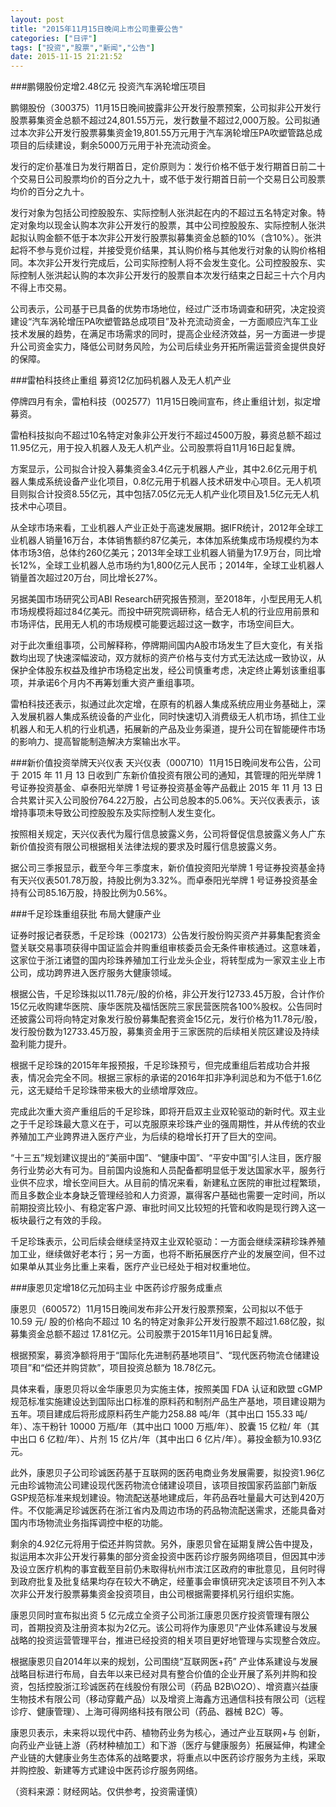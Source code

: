 ```yaml
---
layout: post
title: "2015年11月15日晚间上市公司重要公告"
categories: ["日评"]
tags: ["投资","股票","新闻","公告"]
date: 2015-11-15 21:21:52
---
```

###鹏翎股份定增2.48亿元 投资汽车涡轮增压项目

鹏翎股份（300375）11月15日晚间披露非公开发行股票预案，公司拟非公开发行股票募集资金总额不超过24,801.55万元，发行数量不超过2,000万股。公司拟通过本次非公开发行股票募集资金19,801.55万元用于汽车涡轮增压PA吹塑管路总成项目的后续建设，剩余5000万元用于补充流动资金。

发行的定价基准日为发行期首日，定价原则为：发行价格不低于发行期首日前二十个交易日公司股票均价的百分之九十，或不低于发行期首日前一个交易日公司股票均价的百分之九十。

发行对象为包括公司控股股东、实际控制人张洪起在内的不超过五名特定对象。特定对象均以现金认购本次非公开发行的股票，其中公司控股股东、实际控制人张洪起拟认购金额不低于本次非公开发行股票拟募集资金总额的10%（含10%）。张洪起将不参与竞价过程，并接受竞价结果，其认购价格与其他发行对象的认购价格相同。本次非公开发行完成后，公司实际控制人将不会发生变化。公司控股股东、实际控制人张洪起认购的本次非公开发行的股票自本次发行结束之日起三十六个月内不得上市交易。

公司表示，公司基于已具备的优势市场地位，经过广泛市场调查和研究，决定投资建设“汽车涡轮增压PA吹塑管路总成项目”及补充流动资金，一方面顺应汽车工业技术发展的趋势，在满足市场需求的同时，提高企业经济效益，另一方面进一步提升公司资金实力，降低公司财务风险，为公司后续业务开拓所需运营资金提供良好的保障。

###雷柏科技终止重组 募资12亿加码机器人及无人机产业

停牌四月有余，雷柏科技（002577）11月15日晚间宣布，终止重组计划，拟定增募资。

雷柏科技拟向不超过10名特定对象非公开发行不超过4500万股，募资总额不超过11.95亿元，用于投入机器人及无人机产业。公司股票将自11月16日起复牌。

方案显示，公司拟合计投入募集资金3.4亿元于机器人产业，其中2.6亿元用于机器人集成系统设备产业化项目，0.8亿元用于机器人技术研发中心项目。无人机项目则拟合计投资8.55亿元，其中包括7.05亿元无人机产业化项目及1.5亿元无人机技术中心项目。

从全球市场来看，工业机器人产业正处于高速发展期。据IFR统计，2012年全球工业机器人销量16万台，本体销售额约87亿美元，本体加系统集成市场规模约为本体市场3倍，总体约260亿美元；2013年全球工业机器人销量为17.9万台，同比增长12%，全球工业机器人总市场约为1,800亿元人民币；2014年，全球工业机器人销量首次超过20万台，同比增长27%。

另据美国市场研究公司ABI Research研究报告预测，至2018年，小型民用无人机市场规模将超过84亿美元。而投中研究院调研称，结合无人机的行业应用前景和市场评估，民用无人机的市场规模可能要远超过这一数字，市场空间巨大。

对于此次重组事项，公司解释称，停牌期间国内A股市场发生了巨大变化，有关指数均出现了快速深幅波动，双方就标的资产价格与支付方式无法达成一致协议，从保护全体股东权益及维护市场稳定出发，经公司慎重考虑，决定终止筹划该重组事项，并承诺6个月内不再筹划重大资产重组事项。

雷柏科技还表示，拟通过此次定增，在原有的机器人集成系统应用业务基础上，深入发展机器人集成系统设备的产业化，同时快速切入消费级无人机市场，抓住工业机器人和无人机的行业机遇，拓展新的产品及业务渠道，提升公司在智能硬件市场的影响力、提高智能制造解决方案输出水平。

###新价值投资举牌天兴仪表
天兴仪表（000710）11月15日晚间发布公告，公司于 2015 年 11 月 13 日收到广东新价值投资有限公司的通知，其管理的阳光举牌 1 号证券投资基金、卓泰阳光举牌 1 号证券投资基金等产品截止 2015 年 11 月 13 日合共累计买入公司股份764.22万股，占公司总股本的5.06%。天兴仪表表示，该增持事项未导致公司控股股东及实际控制人发生变化。

按照相关规定，天兴仪表代为履行信息披露义务，公司将督促信息披露义务人广东新价值投资有限公司根据相关法律法规的要求及时履行信息披露义务。

据公司三季报显示，截至今年三季度末，新价值投资阳光举牌 1 号证券投资基金持有天兴仪表501.78万股，持股比例为3.32%。而卓泰阳光举牌 1 号证券投资基金持有公司85.16万股，持股比例为0.56%。

###千足珍珠重组获批 布局大健康产业

证券时报记者获悉，千足珍珠（002173）公告发行股份购买资产并募集配套资金暨关联交易事项获得中国证监会并购重组审核委员会无条件审核通过。这意味着，这家位于浙江诸暨的国内珍珠养殖加工行业龙头企业，将转型成为一家双主业上市公司，成功跨界进入医疗服务大健康领域。

根据公告，千足珍珠拟以11.78元/股的价格，非公开发行12733.45万股，合计作价15亿元收购建华医院、康华医院及福恬医院三家民营医院各100%股权。公告同时还披露公司将向特定对象发行股份募集配套资金15亿元，发行价格为11.78元/股，发行股份数为12733.45万股，募集资金用于三家医院的后续相关院区建设及持续盈利能力提升。

根据千足珍珠的2015年年报预报，千足珍珠预亏，但完成重组后若成功合并报表，情况会完全不同。根据三家标的承诺的2016年扣非净利润总和为不低于1.6亿元，这无疑给千足珍珠带来极大的业绩增厚效应。

完成此次重大资产重组后的千足珍珠，即将开启双主业双轮驱动的新时代。双主业之于千足珍珠最大意义在于，可以克服原来珍珠产业的强周期性，并从传统的农业养殖加工产业跨界进入医疗产业，为后续的稳增长打开了巨大的空间。

“十三五”规划建议提出的“美丽中国”、“健康中国”、“平安中国”引人注目，医疗服务行业势必大有可为。目前国内设施和人员配备都明显低于发达国家水平，服务行业供不应求，增长空间巨大。从目前的情况来看，新建私立医院的审批过程繁琐，而且多数企业本身缺乏管理经验和人力资源，赢得客户基础也需要一定时间，所以前期投资比较小、有稳定客户源、审批时间又比较短的托管和收购是现行跨入这一板块最行之有效的手段。

千足珍珠表示，公司后续会继续坚持双主业双轮驱动：一方面会继续深耕珍珠养殖加工业，继续做好老本行；另一方面，也将不断拓展医疗产业的发展空间，但不过如果单从其业务比重上来看，医疗产业已经处于相对权重地位。

###康恩贝定增18亿元加码主业 中医药诊疗服务成重点

康恩贝（600572）11月15日晚间发布非公开发行股票预案，公司拟以不低于 10.59 元/ 股的价格向不超过 10 名的特定对象非公开发行股票不超过1.68亿股，拟募集资金总额不超过 17.81亿元。公司股票于2015年11月16日起复牌。

根据预案，募资净额将用于“国际化先进制药基地项目”、“现代医药物流仓储建设项目”和“偿还并购贷款”，项目投资总额为 18.78亿元。

具体来看，康恩贝将以金华康恩贝为实施主体，按照美国 FDA 认证和欧盟 cGMP 规范标准实施建设达到国际出口标准的原料药和制剂产品生产基地，项目建设期为五年。项目建成后将形成原料药生产能力258.88 吨/年（其中出口 155.33 吨/ 年）、冻干粉针 10000 万瓶/年（其中出口 1000 万瓶/年）、胶囊 15 亿粒/ 年（其中出口 6 亿粒/年）、片剂 15 亿片/年（其中出口 6 亿片/年）。募投金额为10.93亿元。

此外，康恩贝子公司珍诚医药基于互联网的医药电商业务发展需要，拟投资1.96亿元由珍诚物流公司建设现代医药物流仓储建设项目，该项目按国家药监部门新版GSP规范标准来规划建设。物流配送基地建成后，年药品吞吐量最大可达到420万件。不仅能满足珍诚医药在浙江省内及周边市场的药品物流配送需求，还能具备对国内市场物流业务指挥调控中枢的功能。

剩余的4.92亿元将用于偿还并购贷款。另外，康恩贝曾在延期复牌公告中提及，拟运用本次非公开发行募集的部分资金投资中医药诊疗服务网络项目，但因其中涉及设立医疗机构的事宜截至目前仍未取得杭州市滨江区政府的审批意见，且何时得到政府批复及批复结果均存在较大不确定，经董事会审慎研究决定该项目不列入本次非公开发行股票募集资金投资项目，由公司根据需要择机另行组织实施。

康恩贝同时宣布拟出资 5 亿元成立全资子公司浙江康恩贝医疗投资管理有限公司，首期投资及注册资本拟为2亿元。该公司将作为康恩贝”产业体系建设与发展战略的投资运营管理平台，推进已经投资的相关项目更好地管理与实现整合效应。

根据康恩贝自2014年以来的规划，公司围绕“互联网医+药” 产业体系建设与发展战略目标进行布局，自去年以来已经对具有整合价值的企业开展了系列并购和投资，包括控股浙江珍诚医药在线股份有限公司（药品 B2B\O2O）、增资嘉兴益康生物技术有限公司（移动穿戴产品）以及增资上海鑫方迅通信科技有限公司（远程诊疗、健康管理）、上海可得网络科技有限公司（药品、器械 B2C）等。

康恩贝表示，未来将以现代中药、植物药业务为核心，通过产业互联网+与 创新，向药业产业链上游（药材种植加工）和下游（医疗与健康服务）拓展延伸，构建全产业链的大健康业务生态体系的战略要求，将重点以中医药诊疗服务为主线，采取并购控股、新建等方式建设中医药诊疗服务网络。

（资料来源：财经网站。仅供参考，投资需谨慎）

